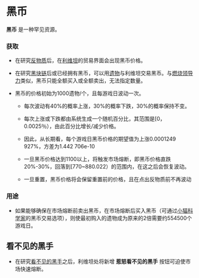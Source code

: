 # 黑币

**黑币** 是一种罕见资源。

### 获取

- 在研究[反物质](?file=001-猫咪百科/03-科学/01-科学#反物质)后，在[利维坦](?file=001-猫咪百科/05-贸易#利维坦)的贸易界面会出现黑币价格。
- 在研究[黑块链](?file=001-猫咪百科/03-科学/01-科学#黑块链)后或已经拥有黑币，可以用[遗物](?file=003-资源大全/22-遗物)与利维坦交易黑币。与[燃烧领导力](?file=003-资源大全/50-领导力)类似，黑币只能全额买入或全额卖出，无法指定数量。

- 黑币的价格初始为1000遗物/个，且每游戏日波动一次。

  - 每次波动有40%的概率上涨，30%的概率下跌，30%的概率保持不变。

  - 每次上涨或下跌都由系统生成一个随机百分比，其范围是[0，0.0025％），由此百分比增长/减少价格。

  - 因此，从长期看，每个游戏日黑币价格的期望值为上涨0.0001249 927%，方差为1.442 706e-10
  
  - 一旦黑币价格达到1100以上，将触发市场熔断，即黑币价格直跌20%-30%，回落到[770~880.022）的范围内，在这之后会恢复波动。
  - 一旦重置，黑币价格将会保留重置前的价格，且在点出反物质前不再波动

### 用途

- 如果能够确保在市场熔断前卖出黑币，在市场熔断后买入黑币（可通过[小猫科学家](?file=004-第三方工具/02-小猫科学家)的黑币交易选项），则使最初购入的遗物成为原来的2倍需要约554500个游戏日。

## 看不见的黑手 

- 在研究[看不见的黑手](?file=home-首页)之后，利维坦处将新增 <strong>惹怒看不见的黑手</strong> 按钮可迫使市场快速熔断。
